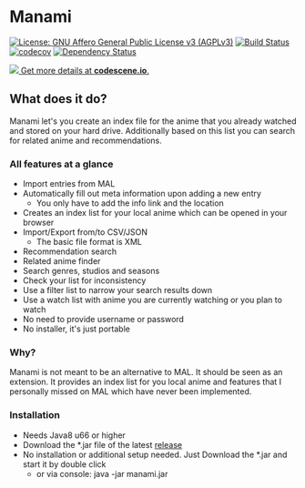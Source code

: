 # Manami

[![License: GNU Affero General Public License v3 (AGPLv3)](https://img.shields.io/badge/license-AGPLv3-blue.svg)](http://www.gnu.org/licenses/agpl-3.0.de.html) [![Build Status](https://travis-ci.org/manami-project/manami.svg?branch=development)](https://travis-ci.org/manami-project/manami) [![codecov](https://codecov.io/gh/manami-project/manami/branch/development/graph/badge.svg)](https://codecov.io/gh/manami-project/manami/branch/development) [![Dependency Status](https://www.versioneye.com/user/projects/57d4f9e3c07f2e0044bd6040/badge.svg)](https://www.versioneye.com/user/projects/57d4f9e3c07f2e0044bd6040)

[![](http://codescene.io/projects/2088/status.svg) Get more details at **codescene.io**.](http://codescene.io/projects/2088/jobs/latest-successful/results)

## What does it do?
Manami let's you create an index file for the anime that you already watched and stored on your hard drive. Additionally based on this list you can search for related anime and recommendations.

### All features at a glance
* Import entries from MAL
* Automatically fill out meta information upon adding a new entry
    * You only have to add the info link and the location
* Creates an index list for your local anime which can be opened in your browser
* Import/Export from/to CSV/JSON
    * The basic file format is XML
* Recommendation search
* Related anime finder
* Search genres, studios and seasons
* Check your list for inconsistency
* Use a filter list to narrow your search results down
* Use a watch list with anime you are currently watching or you plan to watch
* No need to provide username or password
* No installer, it's just portable

### Why?
Manami is not meant to be an alternative to MAL. It should be seen as an extension. It provides an index list for you local anime and features that I personally missed on MAL which have never been implemented.

### Installation
* Needs Java8 u66 or higher
* Download the *.jar file of the latest [release](https://github.com/manami-project/manami/releases) 
* No installation or additional setup needed. Just Download the *.jar and start it by double click
    * or via console: java -jar manami.jar
